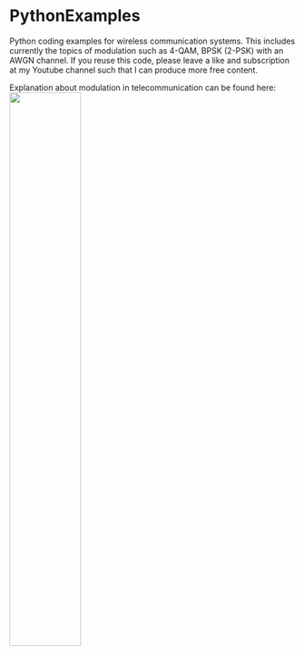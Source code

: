 # PythonExamples
Python coding examples for wireless communication systems. This includes currently the topics of modulation such as 4-QAM, BPSK (2-PSK) with an AWGN channel.
If you reuse this code, please leave a like and subscription at my Youtube channel such that I can produce more free content.

Explanation about modulation in telecommunication can be found here:
[<img src="https://img.youtube.com/vi/Q9ox769NEN4/maxresdefault.jpg" width="50%">](https://youtu.be/Q9ox769NEN4 " Modulation (QAM, PSK,..) in Wireless Communication with Python Coding Examples ")
